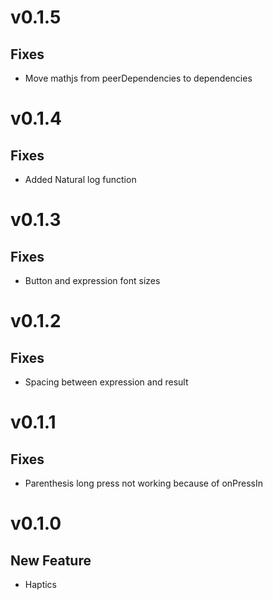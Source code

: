 # v0.1.5
## Fixes
* Move mathjs from peerDependencies to dependencies

# v0.1.4
## Fixes
* Added Natural log function

# v0.1.3
## Fixes
* Button and expression font sizes

# v0.1.2
## Fixes
* Spacing between expression and result

# v0.1.1
## Fixes
* Parenthesis long press not working because of onPressIn

# v0.1.0
## New Feature
* Haptics